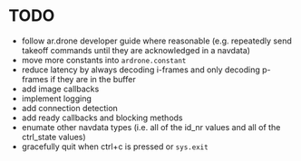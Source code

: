 TODO
====

- follow ar.drone developer guide where reasonable (e.g. repeatedly send takeoff commands until they are acknowledged in a navdata)
- move more constants into `ardrone.constant`
- reduce latency by always decoding i-frames and only decoding p-frames if they are in the buffer
- add image callbacks
- implement logging
- add connection detection
- add ready callbacks and blocking methods
- enumate other navdata types (i.e. all of the id\_nr values and all of the ctrl\_state values)
- gracefully quit when ctrl+c is pressed or `sys.exit`
